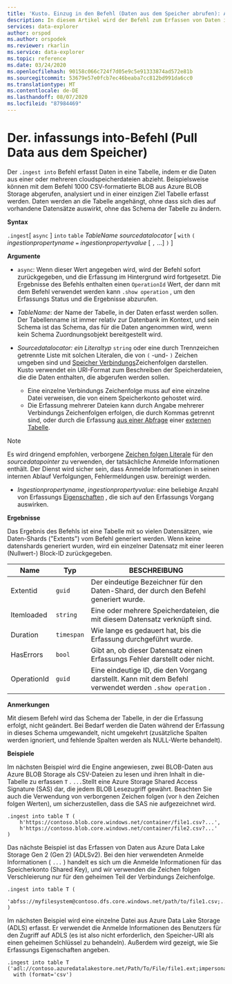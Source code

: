 ```yaml
---
title: 'Kusto. Einzug in den Befehl (Daten aus dem Speicher abrufen): Azure-Daten-Explorer'
description: In diesem Artikel wird der Befehl zum Erfassen von Daten in Azure Daten-Explorer beschrieben (Pull Data from Storage).
services: data-explorer
author: orspod
ms.author: orspodek
ms.reviewer: rkarlin
ms.service: data-explorer
ms.topic: reference
ms.date: 03/24/2020
ms.openlocfilehash: 90158c066c724f7d05e9c5e91333874ad572e81b
ms.sourcegitcommit: 53679e57e0fcb7ec46beaba7cc812bd991da6cc0
ms.translationtype: MT
ms.contentlocale: de-DE
ms.lasthandoff: 08/07/2020
ms.locfileid: "87984469"
---
```

# <a name="the-ingest-into-command-pull-data-from-storage"></a>Der. infassungs into-Befehl (Pull Data aus dem Speicher)

Der `.ingest into` Befehl erfasst Daten in eine Tabelle, indem er die Daten aus einer oder mehreren cloudspeicherdateien abzieht.
Beispielsweise können mit dem Befehl 1000 CSV-formatierte BLOB aus Azure BLOB Storage abgerufen, analysiert und in einer einzigen Ziel Tabelle erfasst werden.
Daten werden an die Tabelle angehängt, ohne dass sich dies auf vorhandene Datensätze auswirkt, ohne das Schema der Tabelle zu ändern.

**Syntax**

`.ingest`[ `async` ] `into` `table` *TableName* *sourcedatalocator* [ `with` `(` *ingestionpropertyname* `=` *ingestionpropertyvalue* [ `,` ...] `)` ]

**Argumente**

* `async`: Wenn dieser Wert angegeben wird, wird der Befehl sofort zurückgegeben, und die Erfassung im Hintergrund wird fortgesetzt. Die Ergebnisse des Befehls enthalten einen `OperationId` Wert, der dann mit dem Befehl verwendet werden kann `.show operation` , um den Erfassungs Status und die Ergebnisse abzurufen.
  
* *TableName*: der Name der Tabelle, in der Daten erfasst werden sollen.
  Der Tabellenname ist immer relativ zur Datenbank im Kontext, und sein Schema ist das Schema, das für die Daten angenommen wird, wenn kein Schema Zuordnungsobjekt bereitgestellt wird.

* *Sourcedatalocator: ein Literaltyp* `string` oder eine durch Trennzeichen getrennte Liste mit solchen Literalen, die von `(` -und- `)` Zeichen umgeben sind und [Speicher Verbindungs](../../api/connection-strings/storage.md)Zeichenfolgen darstellen. Kusto verwendet ein URI-Format zum Beschreiben der Speicherdateien, die die Daten enthalten, die abgerufen werden sollen. 
  * Eine einzelne Verbindungs Zeichenfolge muss auf eine einzelne Datei verweisen, die von einem Speicherkonto gehostet wird. 
  * Die Erfassung mehrerer Dateien kann durch Angabe mehrerer Verbindungs Zeichenfolgen erfolgen, die durch Kommas getrennt sind, oder durch die Erfassung [aus einer Abfrage](ingest-from-query.md) einer [externen Tabelle](../../query/schema-entities/externaltables.md).

> [!NOTE]
> Es wird dringend empfohlen, verborgene [Zeichen folgen Literale](../../query/scalar-data-types/string.md#obfuscated-string-literals) für den *sourcedatapointer* zu verwenden, der tatsächliche Anmelde Informationen enthält.
> Der Dienst wird sicher sein, dass Anmelde Informationen in seinen internen Ablauf Verfolgungen, Fehlermeldungen usw. bereinigt werden.

* *Ingestionpropertyname*, *ingestionpropertyvalue*: eine beliebige Anzahl von Erfassungs [Eigenschaften](../../../ingestion-properties.md) , die sich auf den Erfassungs Vorgang auswirken.

**Ergebnisse**

Das Ergebnis des Befehls ist eine Tabelle mit so vielen Datensätzen, wie Daten-Shards ("Extents") vom Befehl generiert werden.
Wenn keine datenshards generiert wurden, wird ein einzelner Datensatz mit einer leeren (Nullwert-) Block-ID zurückgegeben.

|Name       |Typ      |BESCHREIBUNG                                                                |
|-----------|----------|---------------------------------------------------------------------------|
|Extentid   |`guid`    |Der eindeutige Bezeichner für den Daten-Shard, der durch den Befehl generiert wurde.|
|Itemloaded |`string`  |Eine oder mehrere Speicherdateien, die mit diesem Datensatz verknüpft sind.             |
|Duration   |`timespan`|Wie lange es gedauert hat, bis die Erfassung durchgeführt wurde.                                     |
|HasErrors  |`bool`    |Gibt an, ob dieser Datensatz einen Erfassungs Fehler darstellt oder nicht.                |
|OperationId|`guid`    |Eine eindeutige ID, die den Vorgang darstellt. Kann mit dem Befehl verwendet werden `.show operation` .|

**Anmerkungen**

Mit diesem Befehl wird das Schema der Tabelle, in der die Erfassung erfolgt, nicht geändert.
Bei Bedarf werden die Daten während der Erfassung in dieses Schema umgewandelt, nicht umgekehrt (zusätzliche Spalten werden ignoriert, und fehlende Spalten werden als NULL-Werte behandelt).

**Beispiele**

Im nächsten Beispiel wird die Engine angewiesen, zwei BLOB-Daten aus Azure BLOB Storage als CSV-Dateien zu lesen und ihren Inhalt in die-Tabelle zu erfassen `T` . `...`Stellt eine Azure Storage Shared Access Signature (SAS) dar, die jedem BLOB Lesezugriff gewährt. Beachten Sie auch die Verwendung von verborgenen Zeichen folgen (vor `h` den Zeichen folgen Werten), um sicherzustellen, dass die SAS nie aufgezeichnet wird.

```kusto
.ingest into table T (
    h'https://contoso.blob.core.windows.net/container/file1.csv?...',
    h'https://contoso.blob.core.windows.net/container/file2.csv?...'
)
```

Das nächste Beispiel ist das Erfassen von Daten aus Azure Data Lake Storage Gen 2 (Gen 2) (ADLSv2). Bei den hier verwendeten Anmelde Informationen ( `...` ) handelt es sich um die Anmelde Informationen für das Speicherkonto (Shared Key), und wir verwenden die Zeichen folgen Verschleierung nur für den geheimen Teil der Verbindungs Zeichenfolge.

```kusto
.ingest into table T (
  'abfss://myfilesystem@contoso.dfs.core.windows.net/path/to/file1.csv;...'
)
```

Im nächsten Beispiel wird eine einzelne Datei aus Azure Data Lake Storage (ADLS) erfasst.
Er verwendet die Anmelde Informationen des Benutzers für den Zugriff auf ADLS (es ist also nicht erforderlich, den Speicher-URI als einen geheimen Schlüssel zu behandeln). Außerdem wird gezeigt, wie Sie Erfassungs Eigenschaften angeben.

```kusto
.ingest into table T ('adl://contoso.azuredatalakestore.net/Path/To/File/file1.ext;impersonate')
  with (format='csv')
```
